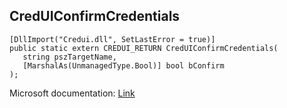 ## CredUIConfirmCredentials

```
[DllImport("Credui.dll", SetLastError = true)]
public static extern CREDUI_RETURN CredUIConfirmCredentials(
   string pszTargetName,
   [MarshalAs(UnmanagedType.Bool)] bool bConfirm
);
```

Microsoft documentation: [Link](https://learn.microsoft.com/en-us/windows/win32/api/wincred/nf-wincred-creduiconfirmcredentialsa)
